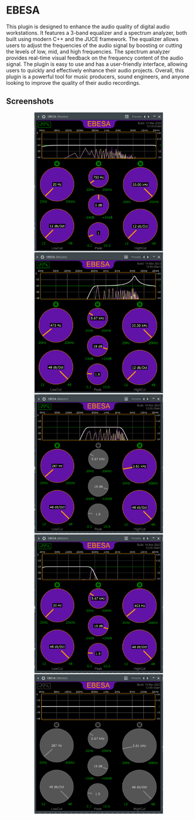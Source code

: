 # EBESA

This plugin is designed to enhance the audio quality of digital audio workstations. It features a 3-band equalizer and a spectrum analyzer, both built using modern C++ and the JUCE framework. The equalizer allows users to adjust the frequencies of the audio signal by boosting or cutting the levels of low, mid, and high frequencies. The spectrum analyzer provides real-time visual feedback on the frequency content of the audio signal. The plugin is easy to use and has a user-friendly interface, allowing users to quickly and effectively enhance their audio projects. Overall, this plugin is a powerful tool for music producers, sound engineers, and anyone looking to improve the quality of their audio recordings.



## Screenshots
<div align="center">
  <img src=".\Screenshots\ui.png" alt="alt" style="width:350px;">
  <img src=".\Screenshots\ui 2.png" alt="alt" style="width:350px;">
  <img src=".\Screenshots\ui 3.png" alt="alt" style="width:350px;">
  <img src=".\Screenshots\ui 4.png" alt="alt" style="width:350px;">
  <img src=".\Screenshots\ui off.png" alt="alt" style="width:350px;">
</div>